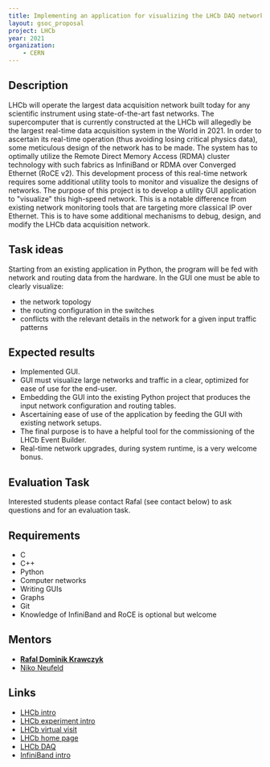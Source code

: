 ```yaml
---
title: Implementing an application for visualizing the LHCb DAQ network
layout: gsoc_proposal
project: LHCb
year: 2021
organization:
    - CERN
---
```


## Description

LHCb will operate the largest data acquisition network built today for any scientific instrument using state-of-the-art fast networks.
The supercomputer that is currently constructed at the LHCb will allegedly be the largest real-time data acquisition system in the World in 2021. 
In order to ascertain its real-time operation (thus avoiding losing critical physics data), some meticulous design of the network has to be made. 
The system has to optimally utilize the Remote Direct Memory Access (RDMA) cluster technology with such fabrics as InfiniBand or RDMA over Converged  Ethernet (RoCE v2).
This development process of this real-time network requires some additional utility tools to monitor and visualize the designs of networks. 
The purpose of this project is to develop a utility GUI application to "visualize" this high-speed network.
This is a notable difference from existing network monitoring tools that are targeting more classical IP over Ethernet.
This is to have some additional mechanisms to debug, design, and modify the LHCb data acquisition network.



## Task ideas

Starting from an existing application in Python, the program will be fed with network and routing data from the hardware.
In the GUI one must be able to clearly visualize:

 * the network topology
 *  the routing configuration in the switches
 *  conflicts with the relevant details in the network for a given input traffic patterns

## Expected results


 * Implemented GUI.
 * GUI must visualize large networks and traffic in a clear, optimized for ease of use for the end-user.
 * Embedding the GUI into the existing Python project that produces the input network configuration and routing tables.
 * Ascertaining ease of use of the application by feeding the GUI with existing network setups.
 * The final purpose is to have a helpful tool for the commissioning of the LHCb Event Builder.
 * Real-time network upgrades, during system runtime, is a very welcome bonus.
 
## Evaluation Task

Interested students please contact Rafal (see contact below) to ask questions and for an evaluation task.


## Requirements

 * C
 * C++
 * Python
 * Computer networks
 * Writing GUIs
 * Graphs
 * Git
 * Knowledge of InfiniBand and RoCE is optional but welcome


## Mentors
 * **[Rafal Dominik Krawczyk](mailto:rafal.dominik.krawczyk@cern.ch)**
 * [Niko Neufeld](mailto:niko.neufeld@cern.ch)

## Links
 * [LHCb intro](https://www.youtube.com/watch?v=rsmBMuTFdkA&ab_channel=CERN)
 * [LHCb experiment intro](https://www.youtube.com/watch?v=8lbQUa8z3M0&ab_channel=CERN)
 * [LHCb virtual visit](https://www.youtube.com/watch?v=bv-wFtA0gCQ)
 * [LHCb home page](https://lhcb-public.web.cern.ch/)
 * [LHCb DAQ ](https://indico.cern.ch/event/974424/contributions/4217589/attachments/2186332/3694141/DAQFEET_9_02_21_FINAL.pdf)
 * [InfiniBand intro](https://indico.cern.ch/event/218156/attachments/351724/490088/Intro_to_InfiniBand.pdf)

